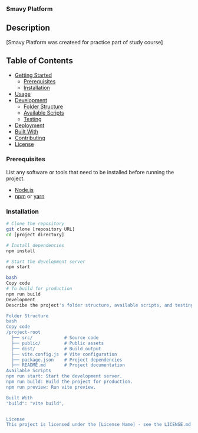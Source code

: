 ### Smavy Platform

## Description

[Smavy Platform was createed for practice part of study course]

## Table of Contents

- [Getting Started](#getting-started)
  - [Prerequisites](#prerequisites)
  - [Installation](#installation)
- [Usage](#usage)
- [Development](#development)
  - [Folder Structure](#folder-structure)
  - [Available Scripts](#available-scripts)
  - [Testing](#testing)
- [Deployment](#deployment)
- [Built With](#built-with)
- [Contributing](#contributing)
- [License](#license)

### Prerequisites

List any software or tools that need to be installed before running the project.

- [Node.js](https://nodejs.org/)
- [npm](https://www.npmjs.com/) or [yarn](https://yarnpkg.com/)

### Installation

```bash
# Clone the repository
git clone [repository URL]
cd [project directory]

# Install dependencies
npm install

# Start the development server
npm start

bash
Copy code
# To build for production
npm run build
Development
Describe the project's folder structure, available scripts, and testing procedures.

Folder Structure
bash
Copy code
/project-root
  ├── src/            # Source code
  ├── public/         # Public assets
  ├── dist/           # Build output
  ├── vite.config.js  # Vite configuration
  ├── package.json    # Project dependencies
  ├── README.md       # Project documentation
Available Scripts
npm run start: Start the development server.
npm run build: Build the project for production.
npm run preview: Run vite preview.

Built With
"build": "vite build",


License
This project is licensed under the [License Name] - see the LICENSE.md file for details
